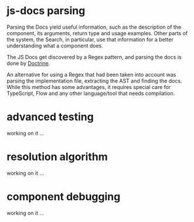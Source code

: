 # js-docs parsing

Parsing the Docs yield useful information, such as the description of the component, its arguments, return type and usage examples. 
Other parts of the system, the Search, in particular, use that information for a better understanding what a component does.

The JS Docs get discovered by a Regex pattern, and parsing the docs is done by [Doctrine](https://github.com/eslint/doctrine).

An alternative for using a Regex that had been taken into account was parsing the implementation file, extracting the AST and finding the docs. 
While this method has some advantages, it requires special care for TypeScript, Flow and any other language/tool that needs compilation.
 
# advanced testing

working on it ...

# resolution algorithm

working on it ...

# component debugging

working on it ...
